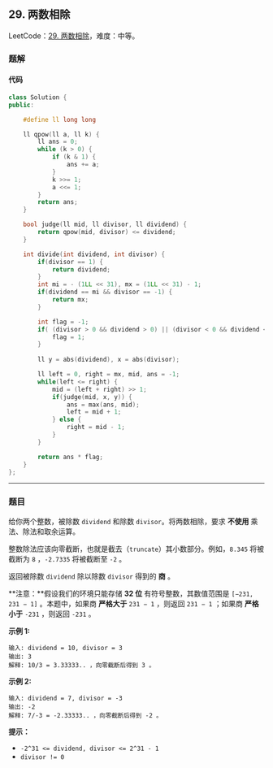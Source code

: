 ## 29. 两数相除

LeetCode：[29. 两数相除](https://leetcode.cn/problems/divide-two-integers/)，难度：中等。

### 题解

#### 代码

```c++
class Solution {
public:

    #define ll long long

    ll qpow(ll a, ll k) {
        ll ans = 0;
        while (k > 0) {
            if (k & 1) {
                ans += a;
            }
            k >>= 1;
            a <<= 1;
        }
        return ans;
    }

    bool judge(ll mid, ll divisor, ll dividend) {
        return qpow(mid, divisor) <= dividend;
    }

    int divide(int dividend, int divisor) {
        if(divisor == 1) {
            return dividend;
        }
        int mi = - (1LL << 31), mx = (1LL << 31) - 1;
        if(dividend == mi && divisor == -1) {
            return mx;
        }

        int flag = -1;
        if( (divisor > 0 && dividend > 0) || (divisor < 0 && dividend < 0) ) {
            flag = 1;
        } 
        
        ll y = abs(dividend), x = abs(divisor);

        ll left = 0, right = mx, mid, ans = -1;
        while(left <= right) {
            mid = (left + right) >> 1;
            if(judge(mid, x, y)) {
                ans = max(ans, mid);
                left = mid + 1;
            } else {
                right = mid - 1;
            }
        }

        return ans * flag;
    }
};
```



---



### 题目

给你两个整数，被除数 `dividend` 和除数 `divisor`。将两数相除，要求 **不使用** 乘法、除法和取余运算。

整数除法应该向零截断，也就是截去（`truncate`）其小数部分。例如，`8.345` 将被截断为 `8` ，`-2.7335` 将被截断至 `-2` 。

返回被除数 `dividend` 除以除数 `divisor` 得到的 **商** 。

**注意：**假设我们的环境只能存储 **32 位** 有符号整数，其数值范围是 `[−231, 231 − 1]` 。本题中，如果商 **严格大于** `231 − 1` ，则返回 `231 − 1` ；如果商 **严格小于** `-231` ，则返回 `-231` 。

 

**示例 1:**

```
输入: dividend = 10, divisor = 3
输出: 3
解释: 10/3 = 3.33333.. ，向零截断后得到 3 。
```

**示例 2:**

```
输入: dividend = 7, divisor = -3
输出: -2
解释: 7/-3 = -2.33333.. ，向零截断后得到 -2 。
```

 

**提示：**

- `-2^31 <= dividend, divisor <= 2^31 - 1`
- `divisor != 0`


